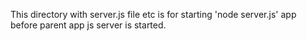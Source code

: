 This directory with server.js file etc is for starting 'node server.js' app before parent app js server is started.
